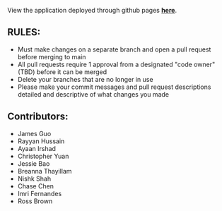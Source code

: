 
View the application deployed through github pages **[here](https://westview-usc-biomechanics-collaboration.github.io/Prepare2Play-Learning-Experience/)**.

## RULES:
- Must make changes on a separate branch and open a pull request before merging to main
- All pull requests require 1 approval from a designated "code owner" (TBD) before it can be merged 
- Delete your branches that are no longer in use
- Please make your commit messages and pull request descriptions detailed and descriptive of what changes you made

## Contributors:
- James Guo
- Rayyan Hussain
- Ayaan Irshad
- Christopher Yuan
- Jessie Bao
- Breanna Thayillam
- Nishk Shah
- Chase Chen
- Imri Fernandes
- Ross Brown
